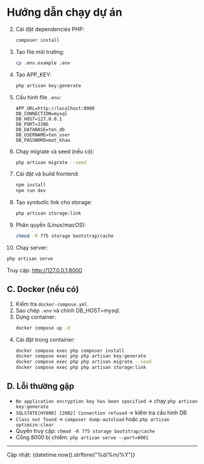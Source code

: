 # Hướng dẫn chạy dự án

2. Cài đặt dependencies PHP:

    ```bash
    composer install
    ```

3. Tạo file môi trường:

    ```bash
    cp .env.example .env
    ```

4. Tạo APP_KEY:

    ```bash
    php artisan key:generate
    ```

5. Cấu hình file `.env`:

    ```
    APP_URL=http://localhost:8000
    DB_CONNECTION=mysql
    DB_HOST=127.0.0.1
    DB_PORT=3306
    DB_DATABASE=ten_db
    DB_USERNAME=ten_user
    DB_PASSWORD=mat_khau
    ```

6. Chạy migrate và seed (nếu có):

    ```bash
    php artisan migrate --seed
    ```

7. Cài đặt và build frontend:

    ```bash
    npm install
    npm run dev
    ```

8. Tạo symbolic link cho storage:

    ```bash
    php artisan storage:link
    ```

9. Phân quyền (Linux/macOS):

    ```bash
    chmod -R 775 storage bootstrap/cache
    ```

10. Chạy server:

```bash
php artisan serve
```

Truy cập: http://127.0.0.1:8000

## C. Docker (nếu có)

1. Kiểm tra `docker-compose.yml`.
2. Sao chép `.env` và chỉnh DB_HOST=mysql.
3. Dựng container:
    ```bash
    docker compose up -d
    ```
4. Cài đặt trong container:
    ```bash
    docker compose exec php composer install
    docker compose exec php php artisan key:generate
    docker compose exec php php artisan migrate --seed
    docker compose exec php php artisan storage:link
    ```

## D. Lỗi thường gặp

-   `No application encryption key has been specified` → chạy `php artisan key:generate`
-   `SQLSTATE[HY000] [2002] Connection refused` → kiểm tra cấu hình DB
-   `Class not found` → `composer dump-autoload` hoặc `php artisan optimize:clear`
-   Quyền truy cập: `chmod -R 775 storage bootstrap/cache`
-   Cổng 8000 bị chiếm: `php artisan serve --port=8001`

---

Cập nhật: {datetime.now().strftime("%d/%m/%Y")}
